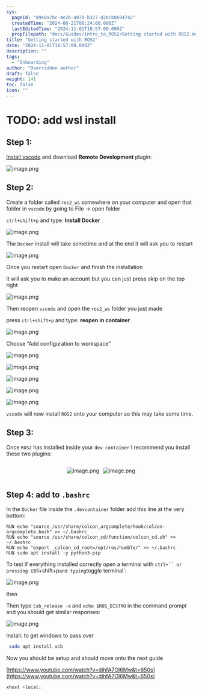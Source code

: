 ```yaml
---
sys:
  pageId: "89e0a78c-4e2b-4070-b327-d28cb0694742"
  createdTime: "2024-08-21T00:24:00.000Z"
  lastEditedTime: "2024-11-01T18:57:00.000Z"
  propFilepath: "docs/Guides/intro_to_ROS2/Getting started with ROS2.md"
title: "Getting started with ROS2"
date: "2024-11-01T18:57:00.000Z"
description: ""
tags:
  - "Onboarding"
author: "Overridden author"
draft: false
weight: 141
toc: false
icon: ""
---
```


# TODO: add wsl install

## Step 1:

[Install vscode](https://code.visualstudio.com/download) and download **Remote Development** plugin:

![image.png](https://prod-files-secure.s3.us-west-2.amazonaws.com/d518164a-d88e-44d1-a4ee-3adb3bd8bce0/efb52993-1881-4a40-b95e-6f020334f022/image.png?X-Amz-Algorithm=AWS4-HMAC-SHA256&X-Amz-Content-Sha256=UNSIGNED-PAYLOAD&X-Amz-Credential=ASIAZI2LB46664QSU2K4%2F20250130%2Fus-west-2%2Fs3%2Faws4_request&X-Amz-Date=20250130T040950Z&X-Amz-Expires=3600&X-Amz-Security-Token=IQoJb3JpZ2luX2VjEJT%2F%2F%2F%2F%2F%2F%2F%2F%2F%2FwEaCXVzLXdlc3QtMiJHMEUCIQCz2SuZ5ILk4dwxvjn%2F0ZpvGqIjwghQmW%2BMz4BWUL6ZYgIgGRSk3CTUOQybKa50uN5D6%2Fsz0wRCl6O%2Bd2Lwp4eT6tgqiAQInf%2F%2F%2F%2F%2F%2F%2F%2F%2F%2FARAAGgw2Mzc0MjMxODM4MDUiDI8TnKANA%2FlZy5WnEircA9yUASmoeOLmN%2BXthjP8LBp1z0A7FAEDn8g9aAiCoSaUnnXbDD%2FD1ErxU2tbql3D7n%2FZ9l92JXjDQW8TqHXyS8NJ4NCNFLrW5tD5p06%2FcVddAMxbI%2FKXMYXVgDH7aO8%2FKDt3zmjgx986UJKsncQB8VHXSewjm7G53pGGyQxo0TmqDMvQA20aJcfuKEiO1%2FOvmFOw9PMROEc8fXaZSjIl41HDRYFDPB3lNJxEupwwcdwY8%2FPM5CIPTWoT5hjPfWWF17b1wu9bkpGoUjZExQ%2BtBCMrd3H%2BxLoxQTtRFQN%2B9NFhvZWxmAkJGsYAPdZ227iF8PTR3aSneLq9ToR7lefjEKpoKDrGqSheynzgWnuaX9kOdE2OXt9XkVGLoRrBSuDruJjUBFdY6SpuORisMfWmj7w48hrKxpSfNTNZWlGkfQUlkurbnFZl7AIkoD9xqpEfryHaKKZKG8GkZn8Sckdp%2B2NqfIFm5WeINLdrCh1CSFOyHgUqhauSVdpOo9cjxsLXX%2FcLeA4i4PznYSpPv74zSdLITCUOua%2B30UBc1tdLk0eyFx8e4oTaGvU1cm5w2EunA5DzIgtehc2bNL5%2FTbHmViFoqf8o4Y6p1BQJ83Tey8wjYJYdWRSrOtjAhH6xMMjr67wGOqUBX9tpNRv8RakRDtJKT3rPcUZsmSZT1xtOmHYPp7AthzckWtw0vlXHdkb9rt2rsVusr4eTj6LNFFwdVWmGfbDZhcS20ucnHFaRYiT5wEGtE4CjkVLvSN1vGmR9d5U8nrWPeVxPocxDt1bOcI%2B90ACvaGKIuISJFMg7zZhlM8Zys99%2BHb5aP4W4wat2gtxIxeHhBU5nMx%2FmZhB7j7D3C%2Bw4wG4DiVCN&X-Amz-Signature=bcf09d7f8a93e332419a789ddc42486d86382f7f357e211cf648e1dfd76f6efa&X-Amz-SignedHeaders=host&x-id=GetObject)

## Step 2:

Create a folder called `ros2_ws` somewhere on your computer and open that folder in `vscode` by going to File → open folder 

`ctrl+shift+p` and type: **Install Docker**

![image.png](https://prod-files-secure.s3.us-west-2.amazonaws.com/d518164a-d88e-44d1-a4ee-3adb3bd8bce0/2269dc0e-1cd5-47ff-bceb-c04ad9b2eab0/image.png?X-Amz-Algorithm=AWS4-HMAC-SHA256&X-Amz-Content-Sha256=UNSIGNED-PAYLOAD&X-Amz-Credential=ASIAZI2LB46664QSU2K4%2F20250130%2Fus-west-2%2Fs3%2Faws4_request&X-Amz-Date=20250130T040950Z&X-Amz-Expires=3600&X-Amz-Security-Token=IQoJb3JpZ2luX2VjEJT%2F%2F%2F%2F%2F%2F%2F%2F%2F%2FwEaCXVzLXdlc3QtMiJHMEUCIQCz2SuZ5ILk4dwxvjn%2F0ZpvGqIjwghQmW%2BMz4BWUL6ZYgIgGRSk3CTUOQybKa50uN5D6%2Fsz0wRCl6O%2Bd2Lwp4eT6tgqiAQInf%2F%2F%2F%2F%2F%2F%2F%2F%2F%2FARAAGgw2Mzc0MjMxODM4MDUiDI8TnKANA%2FlZy5WnEircA9yUASmoeOLmN%2BXthjP8LBp1z0A7FAEDn8g9aAiCoSaUnnXbDD%2FD1ErxU2tbql3D7n%2FZ9l92JXjDQW8TqHXyS8NJ4NCNFLrW5tD5p06%2FcVddAMxbI%2FKXMYXVgDH7aO8%2FKDt3zmjgx986UJKsncQB8VHXSewjm7G53pGGyQxo0TmqDMvQA20aJcfuKEiO1%2FOvmFOw9PMROEc8fXaZSjIl41HDRYFDPB3lNJxEupwwcdwY8%2FPM5CIPTWoT5hjPfWWF17b1wu9bkpGoUjZExQ%2BtBCMrd3H%2BxLoxQTtRFQN%2B9NFhvZWxmAkJGsYAPdZ227iF8PTR3aSneLq9ToR7lefjEKpoKDrGqSheynzgWnuaX9kOdE2OXt9XkVGLoRrBSuDruJjUBFdY6SpuORisMfWmj7w48hrKxpSfNTNZWlGkfQUlkurbnFZl7AIkoD9xqpEfryHaKKZKG8GkZn8Sckdp%2B2NqfIFm5WeINLdrCh1CSFOyHgUqhauSVdpOo9cjxsLXX%2FcLeA4i4PznYSpPv74zSdLITCUOua%2B30UBc1tdLk0eyFx8e4oTaGvU1cm5w2EunA5DzIgtehc2bNL5%2FTbHmViFoqf8o4Y6p1BQJ83Tey8wjYJYdWRSrOtjAhH6xMMjr67wGOqUBX9tpNRv8RakRDtJKT3rPcUZsmSZT1xtOmHYPp7AthzckWtw0vlXHdkb9rt2rsVusr4eTj6LNFFwdVWmGfbDZhcS20ucnHFaRYiT5wEGtE4CjkVLvSN1vGmR9d5U8nrWPeVxPocxDt1bOcI%2B90ACvaGKIuISJFMg7zZhlM8Zys99%2BHb5aP4W4wat2gtxIxeHhBU5nMx%2FmZhB7j7D3C%2Bw4wG4DiVCN&X-Amz-Signature=56ab5b4ba28893163d306708ae89f3b50e3b7efae97238e9d3c0e8cc3c746331&X-Amz-SignedHeaders=host&x-id=GetObject)

The `Docker` install will take sometime and at the end it will ask you to restart

![image.png](https://prod-files-secure.s3.us-west-2.amazonaws.com/d518164a-d88e-44d1-a4ee-3adb3bd8bce0/ed233f78-be33-4b1f-b89c-9c346c0e961e/image.png?X-Amz-Algorithm=AWS4-HMAC-SHA256&X-Amz-Content-Sha256=UNSIGNED-PAYLOAD&X-Amz-Credential=ASIAZI2LB46664QSU2K4%2F20250130%2Fus-west-2%2Fs3%2Faws4_request&X-Amz-Date=20250130T040950Z&X-Amz-Expires=3600&X-Amz-Security-Token=IQoJb3JpZ2luX2VjEJT%2F%2F%2F%2F%2F%2F%2F%2F%2F%2FwEaCXVzLXdlc3QtMiJHMEUCIQCz2SuZ5ILk4dwxvjn%2F0ZpvGqIjwghQmW%2BMz4BWUL6ZYgIgGRSk3CTUOQybKa50uN5D6%2Fsz0wRCl6O%2Bd2Lwp4eT6tgqiAQInf%2F%2F%2F%2F%2F%2F%2F%2F%2F%2FARAAGgw2Mzc0MjMxODM4MDUiDI8TnKANA%2FlZy5WnEircA9yUASmoeOLmN%2BXthjP8LBp1z0A7FAEDn8g9aAiCoSaUnnXbDD%2FD1ErxU2tbql3D7n%2FZ9l92JXjDQW8TqHXyS8NJ4NCNFLrW5tD5p06%2FcVddAMxbI%2FKXMYXVgDH7aO8%2FKDt3zmjgx986UJKsncQB8VHXSewjm7G53pGGyQxo0TmqDMvQA20aJcfuKEiO1%2FOvmFOw9PMROEc8fXaZSjIl41HDRYFDPB3lNJxEupwwcdwY8%2FPM5CIPTWoT5hjPfWWF17b1wu9bkpGoUjZExQ%2BtBCMrd3H%2BxLoxQTtRFQN%2B9NFhvZWxmAkJGsYAPdZ227iF8PTR3aSneLq9ToR7lefjEKpoKDrGqSheynzgWnuaX9kOdE2OXt9XkVGLoRrBSuDruJjUBFdY6SpuORisMfWmj7w48hrKxpSfNTNZWlGkfQUlkurbnFZl7AIkoD9xqpEfryHaKKZKG8GkZn8Sckdp%2B2NqfIFm5WeINLdrCh1CSFOyHgUqhauSVdpOo9cjxsLXX%2FcLeA4i4PznYSpPv74zSdLITCUOua%2B30UBc1tdLk0eyFx8e4oTaGvU1cm5w2EunA5DzIgtehc2bNL5%2FTbHmViFoqf8o4Y6p1BQJ83Tey8wjYJYdWRSrOtjAhH6xMMjr67wGOqUBX9tpNRv8RakRDtJKT3rPcUZsmSZT1xtOmHYPp7AthzckWtw0vlXHdkb9rt2rsVusr4eTj6LNFFwdVWmGfbDZhcS20ucnHFaRYiT5wEGtE4CjkVLvSN1vGmR9d5U8nrWPeVxPocxDt1bOcI%2B90ACvaGKIuISJFMg7zZhlM8Zys99%2BHb5aP4W4wat2gtxIxeHhBU5nMx%2FmZhB7j7D3C%2Bw4wG4DiVCN&X-Amz-Signature=7843a819ff0a63fb7a228c79a3b077489c04ef125a7329836ee6f76a375c5e1b&X-Amz-SignedHeaders=host&x-id=GetObject)

Once you restart open `Docker` and finish the installation

It will ask you to make an account but you can just press skip on the top right

![image.png](https://prod-files-secure.s3.us-west-2.amazonaws.com/d518164a-d88e-44d1-a4ee-3adb3bd8bce0/21010ad9-1659-4fd9-9f59-9932a09b2a3d/image.png?X-Amz-Algorithm=AWS4-HMAC-SHA256&X-Amz-Content-Sha256=UNSIGNED-PAYLOAD&X-Amz-Credential=ASIAZI2LB46664QSU2K4%2F20250130%2Fus-west-2%2Fs3%2Faws4_request&X-Amz-Date=20250130T040950Z&X-Amz-Expires=3600&X-Amz-Security-Token=IQoJb3JpZ2luX2VjEJT%2F%2F%2F%2F%2F%2F%2F%2F%2F%2FwEaCXVzLXdlc3QtMiJHMEUCIQCz2SuZ5ILk4dwxvjn%2F0ZpvGqIjwghQmW%2BMz4BWUL6ZYgIgGRSk3CTUOQybKa50uN5D6%2Fsz0wRCl6O%2Bd2Lwp4eT6tgqiAQInf%2F%2F%2F%2F%2F%2F%2F%2F%2F%2FARAAGgw2Mzc0MjMxODM4MDUiDI8TnKANA%2FlZy5WnEircA9yUASmoeOLmN%2BXthjP8LBp1z0A7FAEDn8g9aAiCoSaUnnXbDD%2FD1ErxU2tbql3D7n%2FZ9l92JXjDQW8TqHXyS8NJ4NCNFLrW5tD5p06%2FcVddAMxbI%2FKXMYXVgDH7aO8%2FKDt3zmjgx986UJKsncQB8VHXSewjm7G53pGGyQxo0TmqDMvQA20aJcfuKEiO1%2FOvmFOw9PMROEc8fXaZSjIl41HDRYFDPB3lNJxEupwwcdwY8%2FPM5CIPTWoT5hjPfWWF17b1wu9bkpGoUjZExQ%2BtBCMrd3H%2BxLoxQTtRFQN%2B9NFhvZWxmAkJGsYAPdZ227iF8PTR3aSneLq9ToR7lefjEKpoKDrGqSheynzgWnuaX9kOdE2OXt9XkVGLoRrBSuDruJjUBFdY6SpuORisMfWmj7w48hrKxpSfNTNZWlGkfQUlkurbnFZl7AIkoD9xqpEfryHaKKZKG8GkZn8Sckdp%2B2NqfIFm5WeINLdrCh1CSFOyHgUqhauSVdpOo9cjxsLXX%2FcLeA4i4PznYSpPv74zSdLITCUOua%2B30UBc1tdLk0eyFx8e4oTaGvU1cm5w2EunA5DzIgtehc2bNL5%2FTbHmViFoqf8o4Y6p1BQJ83Tey8wjYJYdWRSrOtjAhH6xMMjr67wGOqUBX9tpNRv8RakRDtJKT3rPcUZsmSZT1xtOmHYPp7AthzckWtw0vlXHdkb9rt2rsVusr4eTj6LNFFwdVWmGfbDZhcS20ucnHFaRYiT5wEGtE4CjkVLvSN1vGmR9d5U8nrWPeVxPocxDt1bOcI%2B90ACvaGKIuISJFMg7zZhlM8Zys99%2BHb5aP4W4wat2gtxIxeHhBU5nMx%2FmZhB7j7D3C%2Bw4wG4DiVCN&X-Amz-Signature=58954988b2ec4745ce33c66daff68d2fc9859c3e819fb1bc3a438a31f9c647f9&X-Amz-SignedHeaders=host&x-id=GetObject)

Then reopen `vscode` and open the `ros2_ws` folder you just made

press `ctrl+shift+p` and type: **reopen in container**

![image.png](https://prod-files-secure.s3.us-west-2.amazonaws.com/d518164a-d88e-44d1-a4ee-3adb3bd8bce0/4e93b8c2-41ad-488c-8095-c74205196118/image.png?X-Amz-Algorithm=AWS4-HMAC-SHA256&X-Amz-Content-Sha256=UNSIGNED-PAYLOAD&X-Amz-Credential=ASIAZI2LB46664QSU2K4%2F20250130%2Fus-west-2%2Fs3%2Faws4_request&X-Amz-Date=20250130T040950Z&X-Amz-Expires=3600&X-Amz-Security-Token=IQoJb3JpZ2luX2VjEJT%2F%2F%2F%2F%2F%2F%2F%2F%2F%2FwEaCXVzLXdlc3QtMiJHMEUCIQCz2SuZ5ILk4dwxvjn%2F0ZpvGqIjwghQmW%2BMz4BWUL6ZYgIgGRSk3CTUOQybKa50uN5D6%2Fsz0wRCl6O%2Bd2Lwp4eT6tgqiAQInf%2F%2F%2F%2F%2F%2F%2F%2F%2F%2FARAAGgw2Mzc0MjMxODM4MDUiDI8TnKANA%2FlZy5WnEircA9yUASmoeOLmN%2BXthjP8LBp1z0A7FAEDn8g9aAiCoSaUnnXbDD%2FD1ErxU2tbql3D7n%2FZ9l92JXjDQW8TqHXyS8NJ4NCNFLrW5tD5p06%2FcVddAMxbI%2FKXMYXVgDH7aO8%2FKDt3zmjgx986UJKsncQB8VHXSewjm7G53pGGyQxo0TmqDMvQA20aJcfuKEiO1%2FOvmFOw9PMROEc8fXaZSjIl41HDRYFDPB3lNJxEupwwcdwY8%2FPM5CIPTWoT5hjPfWWF17b1wu9bkpGoUjZExQ%2BtBCMrd3H%2BxLoxQTtRFQN%2B9NFhvZWxmAkJGsYAPdZ227iF8PTR3aSneLq9ToR7lefjEKpoKDrGqSheynzgWnuaX9kOdE2OXt9XkVGLoRrBSuDruJjUBFdY6SpuORisMfWmj7w48hrKxpSfNTNZWlGkfQUlkurbnFZl7AIkoD9xqpEfryHaKKZKG8GkZn8Sckdp%2B2NqfIFm5WeINLdrCh1CSFOyHgUqhauSVdpOo9cjxsLXX%2FcLeA4i4PznYSpPv74zSdLITCUOua%2B30UBc1tdLk0eyFx8e4oTaGvU1cm5w2EunA5DzIgtehc2bNL5%2FTbHmViFoqf8o4Y6p1BQJ83Tey8wjYJYdWRSrOtjAhH6xMMjr67wGOqUBX9tpNRv8RakRDtJKT3rPcUZsmSZT1xtOmHYPp7AthzckWtw0vlXHdkb9rt2rsVusr4eTj6LNFFwdVWmGfbDZhcS20ucnHFaRYiT5wEGtE4CjkVLvSN1vGmR9d5U8nrWPeVxPocxDt1bOcI%2B90ACvaGKIuISJFMg7zZhlM8Zys99%2BHb5aP4W4wat2gtxIxeHhBU5nMx%2FmZhB7j7D3C%2Bw4wG4DiVCN&X-Amz-Signature=59c40a5bcbdec8ae92c240276682a8753d80eb28f0c56bf3bad444079e07f2b9&X-Amz-SignedHeaders=host&x-id=GetObject)

Choose “Add configuration to workspace”

![image.png](https://prod-files-secure.s3.us-west-2.amazonaws.com/d518164a-d88e-44d1-a4ee-3adb3bd8bce0/9560b282-5060-4989-ba37-97e7b2c22476/image.png?X-Amz-Algorithm=AWS4-HMAC-SHA256&X-Amz-Content-Sha256=UNSIGNED-PAYLOAD&X-Amz-Credential=ASIAZI2LB46664QSU2K4%2F20250130%2Fus-west-2%2Fs3%2Faws4_request&X-Amz-Date=20250130T040950Z&X-Amz-Expires=3600&X-Amz-Security-Token=IQoJb3JpZ2luX2VjEJT%2F%2F%2F%2F%2F%2F%2F%2F%2F%2FwEaCXVzLXdlc3QtMiJHMEUCIQCz2SuZ5ILk4dwxvjn%2F0ZpvGqIjwghQmW%2BMz4BWUL6ZYgIgGRSk3CTUOQybKa50uN5D6%2Fsz0wRCl6O%2Bd2Lwp4eT6tgqiAQInf%2F%2F%2F%2F%2F%2F%2F%2F%2F%2FARAAGgw2Mzc0MjMxODM4MDUiDI8TnKANA%2FlZy5WnEircA9yUASmoeOLmN%2BXthjP8LBp1z0A7FAEDn8g9aAiCoSaUnnXbDD%2FD1ErxU2tbql3D7n%2FZ9l92JXjDQW8TqHXyS8NJ4NCNFLrW5tD5p06%2FcVddAMxbI%2FKXMYXVgDH7aO8%2FKDt3zmjgx986UJKsncQB8VHXSewjm7G53pGGyQxo0TmqDMvQA20aJcfuKEiO1%2FOvmFOw9PMROEc8fXaZSjIl41HDRYFDPB3lNJxEupwwcdwY8%2FPM5CIPTWoT5hjPfWWF17b1wu9bkpGoUjZExQ%2BtBCMrd3H%2BxLoxQTtRFQN%2B9NFhvZWxmAkJGsYAPdZ227iF8PTR3aSneLq9ToR7lefjEKpoKDrGqSheynzgWnuaX9kOdE2OXt9XkVGLoRrBSuDruJjUBFdY6SpuORisMfWmj7w48hrKxpSfNTNZWlGkfQUlkurbnFZl7AIkoD9xqpEfryHaKKZKG8GkZn8Sckdp%2B2NqfIFm5WeINLdrCh1CSFOyHgUqhauSVdpOo9cjxsLXX%2FcLeA4i4PznYSpPv74zSdLITCUOua%2B30UBc1tdLk0eyFx8e4oTaGvU1cm5w2EunA5DzIgtehc2bNL5%2FTbHmViFoqf8o4Y6p1BQJ83Tey8wjYJYdWRSrOtjAhH6xMMjr67wGOqUBX9tpNRv8RakRDtJKT3rPcUZsmSZT1xtOmHYPp7AthzckWtw0vlXHdkb9rt2rsVusr4eTj6LNFFwdVWmGfbDZhcS20ucnHFaRYiT5wEGtE4CjkVLvSN1vGmR9d5U8nrWPeVxPocxDt1bOcI%2B90ACvaGKIuISJFMg7zZhlM8Zys99%2BHb5aP4W4wat2gtxIxeHhBU5nMx%2FmZhB7j7D3C%2Bw4wG4DiVCN&X-Amz-Signature=73c2d0729bfe7b3eb9a850a9e860bd4d7a5391e489cef637223e37783ccfaef3&X-Amz-SignedHeaders=host&x-id=GetObject)

![image.png](https://prod-files-secure.s3.us-west-2.amazonaws.com/d518164a-d88e-44d1-a4ee-3adb3bd8bce0/2ee63f81-886b-48e8-a553-dc6e5eac99e4/image.png?X-Amz-Algorithm=AWS4-HMAC-SHA256&X-Amz-Content-Sha256=UNSIGNED-PAYLOAD&X-Amz-Credential=ASIAZI2LB46664QSU2K4%2F20250130%2Fus-west-2%2Fs3%2Faws4_request&X-Amz-Date=20250130T040950Z&X-Amz-Expires=3600&X-Amz-Security-Token=IQoJb3JpZ2luX2VjEJT%2F%2F%2F%2F%2F%2F%2F%2F%2F%2FwEaCXVzLXdlc3QtMiJHMEUCIQCz2SuZ5ILk4dwxvjn%2F0ZpvGqIjwghQmW%2BMz4BWUL6ZYgIgGRSk3CTUOQybKa50uN5D6%2Fsz0wRCl6O%2Bd2Lwp4eT6tgqiAQInf%2F%2F%2F%2F%2F%2F%2F%2F%2F%2FARAAGgw2Mzc0MjMxODM4MDUiDI8TnKANA%2FlZy5WnEircA9yUASmoeOLmN%2BXthjP8LBp1z0A7FAEDn8g9aAiCoSaUnnXbDD%2FD1ErxU2tbql3D7n%2FZ9l92JXjDQW8TqHXyS8NJ4NCNFLrW5tD5p06%2FcVddAMxbI%2FKXMYXVgDH7aO8%2FKDt3zmjgx986UJKsncQB8VHXSewjm7G53pGGyQxo0TmqDMvQA20aJcfuKEiO1%2FOvmFOw9PMROEc8fXaZSjIl41HDRYFDPB3lNJxEupwwcdwY8%2FPM5CIPTWoT5hjPfWWF17b1wu9bkpGoUjZExQ%2BtBCMrd3H%2BxLoxQTtRFQN%2B9NFhvZWxmAkJGsYAPdZ227iF8PTR3aSneLq9ToR7lefjEKpoKDrGqSheynzgWnuaX9kOdE2OXt9XkVGLoRrBSuDruJjUBFdY6SpuORisMfWmj7w48hrKxpSfNTNZWlGkfQUlkurbnFZl7AIkoD9xqpEfryHaKKZKG8GkZn8Sckdp%2B2NqfIFm5WeINLdrCh1CSFOyHgUqhauSVdpOo9cjxsLXX%2FcLeA4i4PznYSpPv74zSdLITCUOua%2B30UBc1tdLk0eyFx8e4oTaGvU1cm5w2EunA5DzIgtehc2bNL5%2FTbHmViFoqf8o4Y6p1BQJ83Tey8wjYJYdWRSrOtjAhH6xMMjr67wGOqUBX9tpNRv8RakRDtJKT3rPcUZsmSZT1xtOmHYPp7AthzckWtw0vlXHdkb9rt2rsVusr4eTj6LNFFwdVWmGfbDZhcS20ucnHFaRYiT5wEGtE4CjkVLvSN1vGmR9d5U8nrWPeVxPocxDt1bOcI%2B90ACvaGKIuISJFMg7zZhlM8Zys99%2BHb5aP4W4wat2gtxIxeHhBU5nMx%2FmZhB7j7D3C%2Bw4wG4DiVCN&X-Amz-Signature=1723363d57782d996f99ea901b09aec52694f1f747a288b248c407882f32b72a&X-Amz-SignedHeaders=host&x-id=GetObject)

![image.png](https://prod-files-secure.s3.us-west-2.amazonaws.com/d518164a-d88e-44d1-a4ee-3adb3bd8bce0/ae1580b2-b048-407e-aed9-b584224a7a04/image.png?X-Amz-Algorithm=AWS4-HMAC-SHA256&X-Amz-Content-Sha256=UNSIGNED-PAYLOAD&X-Amz-Credential=ASIAZI2LB46664QSU2K4%2F20250130%2Fus-west-2%2Fs3%2Faws4_request&X-Amz-Date=20250130T040950Z&X-Amz-Expires=3600&X-Amz-Security-Token=IQoJb3JpZ2luX2VjEJT%2F%2F%2F%2F%2F%2F%2F%2F%2F%2FwEaCXVzLXdlc3QtMiJHMEUCIQCz2SuZ5ILk4dwxvjn%2F0ZpvGqIjwghQmW%2BMz4BWUL6ZYgIgGRSk3CTUOQybKa50uN5D6%2Fsz0wRCl6O%2Bd2Lwp4eT6tgqiAQInf%2F%2F%2F%2F%2F%2F%2F%2F%2F%2FARAAGgw2Mzc0MjMxODM4MDUiDI8TnKANA%2FlZy5WnEircA9yUASmoeOLmN%2BXthjP8LBp1z0A7FAEDn8g9aAiCoSaUnnXbDD%2FD1ErxU2tbql3D7n%2FZ9l92JXjDQW8TqHXyS8NJ4NCNFLrW5tD5p06%2FcVddAMxbI%2FKXMYXVgDH7aO8%2FKDt3zmjgx986UJKsncQB8VHXSewjm7G53pGGyQxo0TmqDMvQA20aJcfuKEiO1%2FOvmFOw9PMROEc8fXaZSjIl41HDRYFDPB3lNJxEupwwcdwY8%2FPM5CIPTWoT5hjPfWWF17b1wu9bkpGoUjZExQ%2BtBCMrd3H%2BxLoxQTtRFQN%2B9NFhvZWxmAkJGsYAPdZ227iF8PTR3aSneLq9ToR7lefjEKpoKDrGqSheynzgWnuaX9kOdE2OXt9XkVGLoRrBSuDruJjUBFdY6SpuORisMfWmj7w48hrKxpSfNTNZWlGkfQUlkurbnFZl7AIkoD9xqpEfryHaKKZKG8GkZn8Sckdp%2B2NqfIFm5WeINLdrCh1CSFOyHgUqhauSVdpOo9cjxsLXX%2FcLeA4i4PznYSpPv74zSdLITCUOua%2B30UBc1tdLk0eyFx8e4oTaGvU1cm5w2EunA5DzIgtehc2bNL5%2FTbHmViFoqf8o4Y6p1BQJ83Tey8wjYJYdWRSrOtjAhH6xMMjr67wGOqUBX9tpNRv8RakRDtJKT3rPcUZsmSZT1xtOmHYPp7AthzckWtw0vlXHdkb9rt2rsVusr4eTj6LNFFwdVWmGfbDZhcS20ucnHFaRYiT5wEGtE4CjkVLvSN1vGmR9d5U8nrWPeVxPocxDt1bOcI%2B90ACvaGKIuISJFMg7zZhlM8Zys99%2BHb5aP4W4wat2gtxIxeHhBU5nMx%2FmZhB7j7D3C%2Bw4wG4DiVCN&X-Amz-Signature=5693801fe4e924dd98f30806f342233b6b20269ec6048ce95dd582f5c1fe8380&X-Amz-SignedHeaders=host&x-id=GetObject)

![image.png](https://prod-files-secure.s3.us-west-2.amazonaws.com/d518164a-d88e-44d1-a4ee-3adb3bd8bce0/53255b28-f75e-430f-b9e3-c0ac8577e42b/image.png?X-Amz-Algorithm=AWS4-HMAC-SHA256&X-Amz-Content-Sha256=UNSIGNED-PAYLOAD&X-Amz-Credential=ASIAZI2LB46664QSU2K4%2F20250130%2Fus-west-2%2Fs3%2Faws4_request&X-Amz-Date=20250130T040950Z&X-Amz-Expires=3600&X-Amz-Security-Token=IQoJb3JpZ2luX2VjEJT%2F%2F%2F%2F%2F%2F%2F%2F%2F%2FwEaCXVzLXdlc3QtMiJHMEUCIQCz2SuZ5ILk4dwxvjn%2F0ZpvGqIjwghQmW%2BMz4BWUL6ZYgIgGRSk3CTUOQybKa50uN5D6%2Fsz0wRCl6O%2Bd2Lwp4eT6tgqiAQInf%2F%2F%2F%2F%2F%2F%2F%2F%2F%2FARAAGgw2Mzc0MjMxODM4MDUiDI8TnKANA%2FlZy5WnEircA9yUASmoeOLmN%2BXthjP8LBp1z0A7FAEDn8g9aAiCoSaUnnXbDD%2FD1ErxU2tbql3D7n%2FZ9l92JXjDQW8TqHXyS8NJ4NCNFLrW5tD5p06%2FcVddAMxbI%2FKXMYXVgDH7aO8%2FKDt3zmjgx986UJKsncQB8VHXSewjm7G53pGGyQxo0TmqDMvQA20aJcfuKEiO1%2FOvmFOw9PMROEc8fXaZSjIl41HDRYFDPB3lNJxEupwwcdwY8%2FPM5CIPTWoT5hjPfWWF17b1wu9bkpGoUjZExQ%2BtBCMrd3H%2BxLoxQTtRFQN%2B9NFhvZWxmAkJGsYAPdZ227iF8PTR3aSneLq9ToR7lefjEKpoKDrGqSheynzgWnuaX9kOdE2OXt9XkVGLoRrBSuDruJjUBFdY6SpuORisMfWmj7w48hrKxpSfNTNZWlGkfQUlkurbnFZl7AIkoD9xqpEfryHaKKZKG8GkZn8Sckdp%2B2NqfIFm5WeINLdrCh1CSFOyHgUqhauSVdpOo9cjxsLXX%2FcLeA4i4PznYSpPv74zSdLITCUOua%2B30UBc1tdLk0eyFx8e4oTaGvU1cm5w2EunA5DzIgtehc2bNL5%2FTbHmViFoqf8o4Y6p1BQJ83Tey8wjYJYdWRSrOtjAhH6xMMjr67wGOqUBX9tpNRv8RakRDtJKT3rPcUZsmSZT1xtOmHYPp7AthzckWtw0vlXHdkb9rt2rsVusr4eTj6LNFFwdVWmGfbDZhcS20ucnHFaRYiT5wEGtE4CjkVLvSN1vGmR9d5U8nrWPeVxPocxDt1bOcI%2B90ACvaGKIuISJFMg7zZhlM8Zys99%2BHb5aP4W4wat2gtxIxeHhBU5nMx%2FmZhB7j7D3C%2Bw4wG4DiVCN&X-Amz-Signature=72a028cafe4ae9b278de071a0af1288a11b1b3a674260e1b83b8f343c47d885d&X-Amz-SignedHeaders=host&x-id=GetObject)

![image.png](https://prod-files-secure.s3.us-west-2.amazonaws.com/d518164a-d88e-44d1-a4ee-3adb3bd8bce0/7c562767-5af9-4ffb-97d1-327bcdf4ee00/image.png?X-Amz-Algorithm=AWS4-HMAC-SHA256&X-Amz-Content-Sha256=UNSIGNED-PAYLOAD&X-Amz-Credential=ASIAZI2LB46664QSU2K4%2F20250130%2Fus-west-2%2Fs3%2Faws4_request&X-Amz-Date=20250130T040950Z&X-Amz-Expires=3600&X-Amz-Security-Token=IQoJb3JpZ2luX2VjEJT%2F%2F%2F%2F%2F%2F%2F%2F%2F%2FwEaCXVzLXdlc3QtMiJHMEUCIQCz2SuZ5ILk4dwxvjn%2F0ZpvGqIjwghQmW%2BMz4BWUL6ZYgIgGRSk3CTUOQybKa50uN5D6%2Fsz0wRCl6O%2Bd2Lwp4eT6tgqiAQInf%2F%2F%2F%2F%2F%2F%2F%2F%2F%2FARAAGgw2Mzc0MjMxODM4MDUiDI8TnKANA%2FlZy5WnEircA9yUASmoeOLmN%2BXthjP8LBp1z0A7FAEDn8g9aAiCoSaUnnXbDD%2FD1ErxU2tbql3D7n%2FZ9l92JXjDQW8TqHXyS8NJ4NCNFLrW5tD5p06%2FcVddAMxbI%2FKXMYXVgDH7aO8%2FKDt3zmjgx986UJKsncQB8VHXSewjm7G53pGGyQxo0TmqDMvQA20aJcfuKEiO1%2FOvmFOw9PMROEc8fXaZSjIl41HDRYFDPB3lNJxEupwwcdwY8%2FPM5CIPTWoT5hjPfWWF17b1wu9bkpGoUjZExQ%2BtBCMrd3H%2BxLoxQTtRFQN%2B9NFhvZWxmAkJGsYAPdZ227iF8PTR3aSneLq9ToR7lefjEKpoKDrGqSheynzgWnuaX9kOdE2OXt9XkVGLoRrBSuDruJjUBFdY6SpuORisMfWmj7w48hrKxpSfNTNZWlGkfQUlkurbnFZl7AIkoD9xqpEfryHaKKZKG8GkZn8Sckdp%2B2NqfIFm5WeINLdrCh1CSFOyHgUqhauSVdpOo9cjxsLXX%2FcLeA4i4PznYSpPv74zSdLITCUOua%2B30UBc1tdLk0eyFx8e4oTaGvU1cm5w2EunA5DzIgtehc2bNL5%2FTbHmViFoqf8o4Y6p1BQJ83Tey8wjYJYdWRSrOtjAhH6xMMjr67wGOqUBX9tpNRv8RakRDtJKT3rPcUZsmSZT1xtOmHYPp7AthzckWtw0vlXHdkb9rt2rsVusr4eTj6LNFFwdVWmGfbDZhcS20ucnHFaRYiT5wEGtE4CjkVLvSN1vGmR9d5U8nrWPeVxPocxDt1bOcI%2B90ACvaGKIuISJFMg7zZhlM8Zys99%2BHb5aP4W4wat2gtxIxeHhBU5nMx%2FmZhB7j7D3C%2Bw4wG4DiVCN&X-Amz-Signature=729ba5e5ea100aa058425ff0b9b81d4d9a550eb2f6c86b6ff6a5a11908827285&X-Amz-SignedHeaders=host&x-id=GetObject)

`vscode` will now install `ROS2` onto your computer so this may take some time.

## Step 3:

Once `ROS2` has installed inside your `dev-container` I recommend you install these two plugins:

<div style="display: flex;flex-direction: row; column-gap:10px; max-width: 630px;justify-content: center;">
<div>

![image.png](https://prod-files-secure.s3.us-west-2.amazonaws.com/d518164a-d88e-44d1-a4ee-3adb3bd8bce0/3fc3d550-5a54-4ba1-ba6b-faa01cdb7369/image.png?X-Amz-Algorithm=AWS4-HMAC-SHA256&X-Amz-Content-Sha256=UNSIGNED-PAYLOAD&X-Amz-Credential=ASIAZI2LB466W5K3TCEE%2F20250130%2Fus-west-2%2Fs3%2Faws4_request&X-Amz-Date=20250130T040952Z&X-Amz-Expires=3600&X-Amz-Security-Token=IQoJb3JpZ2luX2VjEJT%2F%2F%2F%2F%2F%2F%2F%2F%2F%2FwEaCXVzLXdlc3QtMiJHMEUCIELZnsyMbxf14zwvogKKVTxHBRR%2BuFMiFMv1OFYXf25XAiEA7MwXH%2BOXofdTilqbjFO5CMUqCO1iXnxfV8UG3hbK9bMqiAQInf%2F%2F%2F%2F%2F%2F%2F%2F%2F%2FARAAGgw2Mzc0MjMxODM4MDUiDFhSByOUO2C2gB34bSrcA%2FRQqvOw0JARo4%2FbF8GWFQEyntWzxIsE7XDbBVRril5IGZiiUjIw7keQhMc3TcejveISCf6UXHot8%2FF7NnK2MGQDUjdEs%2BT2CaYCEN74zAtPvobV0j52QTRPk%2B%2FA1C6UI5C4hM2BMVpFzp44xQ%2BLemrmRtWp5BToTGco2AsXlb7D4vrM%2FOv2Cpve7ork825ZHKVHS3qLiB0aKSCW%2FBfPDfvyUOUC6Cdq0PboZa%2BwA38hBTqB4uPVphNj8vvrM2W9ePIlRNPUyFTTiQdb8LPodzOsQSIbzo7cNgrHXgDCVmvAL%2FPbXO%2FUbF9qVl0YA%2BeiLi07UgOZUncXo0sf9xEiEz%2Fsvtdg3Ljud9jag1qBJgeOw5BR%2Bfd9qKQ%2BVhbk2THkqG8VTqoSHT4azHuEK8W1oxq0seEgfTkgYIJ7q1ur7rLEvFYzM5E%2BXRlq5i3BOo3jI64T6Xx34zSt0wZMgHI6U0yUXYORLcbz%2FHGYtTRzTfE7obantu8jVhVCPBC0%2B64FCH0F9fzwAhaMxmK72jqG56BAgkwHVfyatGRXG2eoGKDsErz3x1HO1QZFbmBfFd4%2B%2FVVNxSIzj6%2B8nTAf00H8DlQbK0Y3Y%2FduSjOv%2BH1D7XSa3HIOIrVVDsYwwtPtMIvs67wGOqUBu4K6ZdPMzDRzbxxdisTZ4j3XN2%2BbONFGNB0N%2FvEnUTCdylKf%2BEEboLOwyNKH%2BLimc%2FXgwpHX2CT3%2F8u0OujtZq%2F1t2DLf6ndSXbmgA73ja66a7Bs5IZmPyNpE7Fnm7veuMn4SoLx27sc%2BbwrDrxjiW03uv33ltgS0EzFQUI4ZpR2x6FRm0UzZ7jRsPfl6sAEb3i59ZXaj61sO9kuncXnmY4nR7iB&X-Amz-Signature=30d176265d9664ee44e748cc719b762936ebdc7560bbeb7b758add8cf840bd3b&X-Amz-SignedHeaders=host&x-id=GetObject)

</div>
<div>

![image.png](https://prod-files-secure.s3.us-west-2.amazonaws.com/d518164a-d88e-44d1-a4ee-3adb3bd8bce0/d994cc66-13c2-4093-a5a3-f84cf4601a82/image.png?X-Amz-Algorithm=AWS4-HMAC-SHA256&X-Amz-Content-Sha256=UNSIGNED-PAYLOAD&X-Amz-Credential=ASIAZI2LB466U6JLRI6Y%2F20250130%2Fus-west-2%2Fs3%2Faws4_request&X-Amz-Date=20250130T040952Z&X-Amz-Expires=3600&X-Amz-Security-Token=IQoJb3JpZ2luX2VjEJT%2F%2F%2F%2F%2F%2F%2F%2F%2F%2FwEaCXVzLXdlc3QtMiJGMEQCIHsGNGgQS6UJhpQtwb%2BGNzsmG4sPbtNJuF9uxqg7mDfzAiBjd%2BOUfR2%2FpMRbDgV9HDtGMI3qndxzgfkKzKH2LbSX3SqIBAid%2F%2F%2F%2F%2F%2F%2F%2F%2F%2F8BEAAaDDYzNzQyMzE4MzgwNSIMZmi%2BNgZf%2BoMoT0rQKtwDxGapUSpMGVL0fzGxk3qp11Ol7kQCGLwlZn0N0jZ2YeVM%2Bmku8dK4kqOxWJEal8yYLvYXUGqUQRlifcx3qKDsDkh3MStjYiUP8HmpP%2F5r0MJDn3gQuqio034b%2Bume3OEJVN6vSHfosg%2BsEOWiztx%2FPXKUf5fzxtyYDxr9UsWZPDAiRnxNcS4CiETDXeQS8h8Kja1bA6GbESRvHzN5BNS%2BhsIkAhLezpDxPErVbZ3cWjUWWxh3PQ47Cm%2B30jG%2BOeurRkdpVTol01ZsYB0AQ1wBRv2Tnfl8xDizB97%2FjAjh81mstXeYQmbPJc7u%2BFmdcdt4SooRcR%2FBhnEZ8n6AKM7taH6UiI%2BvZWidjzGCTCoa7u4vCJXlUqMjz%2BOoMYNdCmmcEq1hvRNpx6pc3bZ6vkd7sPRLf9RPUI2viso8FEtAtTa8bse%2FXhTGx9uTPflXMLsqNPHAjVDcl8IokU6LH%2F9NnmYV5lGt8W7dZQWDqaV5V5viAnEeWjYX5sdlXMiGu5W53QHXOVNp7EQAt%2BJb5kmiP37x3JOC2FW0JgSY%2B5M6cfJhWfWdDHHUEO5aqgWciUxwgNwR375uv3XWJH59g%2BgZ0eWjCHz%2FLxuvAY9A5EDm9kAh%2FS%2Fl4pdJnpNHPmQw6%2BvrvAY6pgE9f4muSqYkNGPsid8WwUKtMe7eqYn1X9p35ZqugN7WiT7PuMg3etdb5JM9vxHrOrXE%2BdfieNymeaGByJOcwFvGRDlCvHnqSfdzHqr%2BkuYGOd4xOqdOCRqaM2YgdbeM0VZHKRsTYFkOltg%2FIPV75UxZgWpuTuAv7AgBbSMTwacZlPfekjwDb4kVhZEsZrDY8VMR2SQd0Z5%2B0F4hC%2Bgh2nP8e%2B5XgWwT&X-Amz-Signature=45b7c24453b8db752165e41e8684c3d16778b7bc291a676e9c46d3d2660005be&X-Amz-SignedHeaders=host&x-id=GetObject)

</div>
</div>

## Step 4: add to `.bashrc`

In the `Docker` file inside the `.devcontainer` folder add this line at the very bottom: 

```docker
RUN echo "source /usr/share/colcon_argcomplete/hook/colcon-argcomplete.bash" >> ~/.bashrc
RUN echo "source /usr/share/colcon_cd/function/colcon_cd.sh" >> ~/.bashrc
RUN echo "export _colcon_cd_root=/opt/ros/humble/" >> ~/.bashrc
RUN sudo apt install -y python3-pip 
```

To test if everything installed correctly open a terminal with `ctrl+`` or pressing `ctrl+shift+p` and typing `toggle terminal`:

![image.png](https://prod-files-secure.s3.us-west-2.amazonaws.com/d518164a-d88e-44d1-a4ee-3adb3bd8bce0/6a4943d8-b04e-4c02-9a58-775f3384d1a5/image.png?X-Amz-Algorithm=AWS4-HMAC-SHA256&X-Amz-Content-Sha256=UNSIGNED-PAYLOAD&X-Amz-Credential=ASIAZI2LB46664QSU2K4%2F20250130%2Fus-west-2%2Fs3%2Faws4_request&X-Amz-Date=20250130T040950Z&X-Amz-Expires=3600&X-Amz-Security-Token=IQoJb3JpZ2luX2VjEJT%2F%2F%2F%2F%2F%2F%2F%2F%2F%2FwEaCXVzLXdlc3QtMiJHMEUCIQCz2SuZ5ILk4dwxvjn%2F0ZpvGqIjwghQmW%2BMz4BWUL6ZYgIgGRSk3CTUOQybKa50uN5D6%2Fsz0wRCl6O%2Bd2Lwp4eT6tgqiAQInf%2F%2F%2F%2F%2F%2F%2F%2F%2F%2FARAAGgw2Mzc0MjMxODM4MDUiDI8TnKANA%2FlZy5WnEircA9yUASmoeOLmN%2BXthjP8LBp1z0A7FAEDn8g9aAiCoSaUnnXbDD%2FD1ErxU2tbql3D7n%2FZ9l92JXjDQW8TqHXyS8NJ4NCNFLrW5tD5p06%2FcVddAMxbI%2FKXMYXVgDH7aO8%2FKDt3zmjgx986UJKsncQB8VHXSewjm7G53pGGyQxo0TmqDMvQA20aJcfuKEiO1%2FOvmFOw9PMROEc8fXaZSjIl41HDRYFDPB3lNJxEupwwcdwY8%2FPM5CIPTWoT5hjPfWWF17b1wu9bkpGoUjZExQ%2BtBCMrd3H%2BxLoxQTtRFQN%2B9NFhvZWxmAkJGsYAPdZ227iF8PTR3aSneLq9ToR7lefjEKpoKDrGqSheynzgWnuaX9kOdE2OXt9XkVGLoRrBSuDruJjUBFdY6SpuORisMfWmj7w48hrKxpSfNTNZWlGkfQUlkurbnFZl7AIkoD9xqpEfryHaKKZKG8GkZn8Sckdp%2B2NqfIFm5WeINLdrCh1CSFOyHgUqhauSVdpOo9cjxsLXX%2FcLeA4i4PznYSpPv74zSdLITCUOua%2B30UBc1tdLk0eyFx8e4oTaGvU1cm5w2EunA5DzIgtehc2bNL5%2FTbHmViFoqf8o4Y6p1BQJ83Tey8wjYJYdWRSrOtjAhH6xMMjr67wGOqUBX9tpNRv8RakRDtJKT3rPcUZsmSZT1xtOmHYPp7AthzckWtw0vlXHdkb9rt2rsVusr4eTj6LNFFwdVWmGfbDZhcS20ucnHFaRYiT5wEGtE4CjkVLvSN1vGmR9d5U8nrWPeVxPocxDt1bOcI%2B90ACvaGKIuISJFMg7zZhlM8Zys99%2BHb5aP4W4wat2gtxIxeHhBU5nMx%2FmZhB7j7D3C%2Bw4wG4DiVCN&X-Amz-Signature=6d745f3d524ae4d96351d4784cf7144846cb4f85ad2052f6c7d94e3ba033abb0&X-Amz-SignedHeaders=host&x-id=GetObject)

then 

Then type `lsb_release -a` and `echo $ROS_DISTRO` in the command prompt and you should get similar responses:

![image.png](https://prod-files-secure.s3.us-west-2.amazonaws.com/d518164a-d88e-44d1-a4ee-3adb3bd8bce0/3e635dec-a805-4e85-8b9e-d000e5b71a4e/image.png?X-Amz-Algorithm=AWS4-HMAC-SHA256&X-Amz-Content-Sha256=UNSIGNED-PAYLOAD&X-Amz-Credential=ASIAZI2LB46664QSU2K4%2F20250130%2Fus-west-2%2Fs3%2Faws4_request&X-Amz-Date=20250130T040950Z&X-Amz-Expires=3600&X-Amz-Security-Token=IQoJb3JpZ2luX2VjEJT%2F%2F%2F%2F%2F%2F%2F%2F%2F%2FwEaCXVzLXdlc3QtMiJHMEUCIQCz2SuZ5ILk4dwxvjn%2F0ZpvGqIjwghQmW%2BMz4BWUL6ZYgIgGRSk3CTUOQybKa50uN5D6%2Fsz0wRCl6O%2Bd2Lwp4eT6tgqiAQInf%2F%2F%2F%2F%2F%2F%2F%2F%2F%2FARAAGgw2Mzc0MjMxODM4MDUiDI8TnKANA%2FlZy5WnEircA9yUASmoeOLmN%2BXthjP8LBp1z0A7FAEDn8g9aAiCoSaUnnXbDD%2FD1ErxU2tbql3D7n%2FZ9l92JXjDQW8TqHXyS8NJ4NCNFLrW5tD5p06%2FcVddAMxbI%2FKXMYXVgDH7aO8%2FKDt3zmjgx986UJKsncQB8VHXSewjm7G53pGGyQxo0TmqDMvQA20aJcfuKEiO1%2FOvmFOw9PMROEc8fXaZSjIl41HDRYFDPB3lNJxEupwwcdwY8%2FPM5CIPTWoT5hjPfWWF17b1wu9bkpGoUjZExQ%2BtBCMrd3H%2BxLoxQTtRFQN%2B9NFhvZWxmAkJGsYAPdZ227iF8PTR3aSneLq9ToR7lefjEKpoKDrGqSheynzgWnuaX9kOdE2OXt9XkVGLoRrBSuDruJjUBFdY6SpuORisMfWmj7w48hrKxpSfNTNZWlGkfQUlkurbnFZl7AIkoD9xqpEfryHaKKZKG8GkZn8Sckdp%2B2NqfIFm5WeINLdrCh1CSFOyHgUqhauSVdpOo9cjxsLXX%2FcLeA4i4PznYSpPv74zSdLITCUOua%2B30UBc1tdLk0eyFx8e4oTaGvU1cm5w2EunA5DzIgtehc2bNL5%2FTbHmViFoqf8o4Y6p1BQJ83Tey8wjYJYdWRSrOtjAhH6xMMjr67wGOqUBX9tpNRv8RakRDtJKT3rPcUZsmSZT1xtOmHYPp7AthzckWtw0vlXHdkb9rt2rsVusr4eTj6LNFFwdVWmGfbDZhcS20ucnHFaRYiT5wEGtE4CjkVLvSN1vGmR9d5U8nrWPeVxPocxDt1bOcI%2B90ACvaGKIuISJFMg7zZhlM8Zys99%2BHb5aP4W4wat2gtxIxeHhBU5nMx%2FmZhB7j7D3C%2Bw4wG4DiVCN&X-Amz-Signature=6c4147260c991003ee8e0f4a532a1e3bebe230874af42592db05b1d3f90bee6b&X-Amz-SignedHeaders=host&x-id=GetObject)

Install:  to get windows to pass over

```bash
 sudo apt install xcb
```

Now you should be setup and should move onto the next guide 

[https://www.youtube.com/watch?v=dihfA7Ol6Mw&t=650s](https://www.youtube.com/watch?v=dihfA7Ol6Mw&t=650s)

```python
xhost +local:
```
